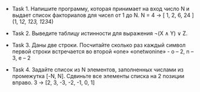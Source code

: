 ﻿* Task 1. Напишите программу, которая принимает на вход число N и выдает список факториалов для чисел от 1 до N.
N = 4 -> [ 1, 2, 6, 24 ] (1, 1*2, 1*2*3, 1*2*3*4)

* Task 2. Выведите таблицу истинности для выражения ¬(X ∧ Y) ∨ Z.

* Task 3. Даны две строки. Посчитайте сколько раз каждый символ первой строки встречается во второй
«one» «onetwonine» - o – 2, n – 3, e – 2

* Task 4. Задайте список из N элементов, заполненных числами из промежутка [-N, N]. Сдвиньте все элементы списка на 2 позиции вправо.
3 -> [2, 3, -3, -2, -1, 0, 1]